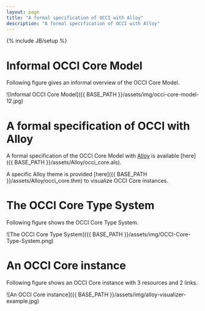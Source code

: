 ```yaml
---
layout: page
title: "A formal specification of OCCI with Alloy"
description: "A formal specification of OCCI with Alloy"
---
```

{% include JB/setup %}

# Informal OCCI Core Model

Following figure gives an informal overview of the OCCI Core Model.

![Informal OCCI Core Model]({{ BASE_PATH }}/assets/img/occi-core-model-12.jpg)

# A formal specification of OCCI with Alloy

A formal specification of the OCCI Core Model with [Alloy](http://alloy.mit.edu/alloy/) is available [here]({{ BASE_PATH }}/assets/Alloy/occi_core.als).

A specific Alloy theme is provided [here]({{ BASE_PATH }}/assets/Alloy/occi_core.thm) to visualize OCCI Core instances.

# The OCCI Core Type System

Following figure shows the OCCI Core Type System.

![The OCCI Core Type System]({{ BASE_PATH }}/assets/img/OCCI-Core-Type-System.png)

# An OCCI Core instance

Following figure shows an OCCI Core instance with 3 resources and 2 links.

![An OCCI Core instance]({{ BASE_PATH }}/assets/img/alloy-visualizer-example.jpg)
